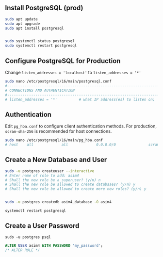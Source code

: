 ## Install PostgreSQL (prod)
```bash
sudo apt update
sudo apt upgrade
sudo apt install postgresql


sudo systemctl status postgresql
sudo systemctl restart postgresql
```


## Configure PostgreSQL for Production
Change `listen_addresses = 'localhost'` to `listen_addresses = '*'`
```bash
sudo nano /etc/postgresql/16/main/postgresql.conf
#------------------------------------------------------------------------------
# CONNECTIONS AND AUTHENTICATION
#------------------------------------------------------------------------------
# listen_addresses = '*'          # what IP address(es) to listen on;
```


## Authentication
Edit `pg_hba.conf` to configure client authentication methods.
For production, `scram-sha-256` is recommended for host connections.
```bash
sudo nano /etc/postgresql/16/main/pg_hba.conf
# host    all             all             0.0.0.0/0               scram-sha-256
```


## Create a New Database and User
```bash
sudo -u postgres createuser --interactive
# Enter name of role to add: asim4
# Shall the new role be a superuser? (y/n) n
# Shall the new role be allowed to create databases? (y/n) y
# Shall the new role be allowed to create more new roles? (y/n) y


sudo -u postgres createdb asim4_database -O asim4

systemctl restart postgresql
```


## Create a User Password
`sudo -u postgres psql`
```sql
ALTER USER asim4 WITH PASSWORD 'my_password';
/* ALTER ROLE */
```

